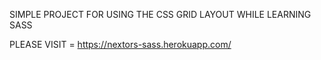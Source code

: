 SIMPLE PROJECT FOR USING THE CSS GRID LAYOUT 
WHILE LEARNING SASS

PLEASE VISIT = https://nextors-sass.herokuapp.com/

